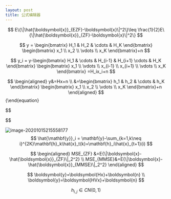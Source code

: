 ```yaml
---
layout: post
title: 公式编辑器
---
```


$$
E\{\|\hat{\boldsymbol{x}}_{EZF}-\boldsymbol{x}\|^2\}\leq \frac{1}{2}E\{\|\hat{\boldsymbol{x}}_{ZF}-\boldsymbol{x}\|^2\}
$$

$$
y = \begin{bmatrix}
H_1 & H_2 & \cdots & H_K
\end{bmatrix}
\begin{bmatrix}
	x_1 \\
	x_2 \\
	\vdots \\
	x_K	
\end{bmatrix}+n
$$

$$
y_i = y-\begin{bmatrix}
H_1 & \cdots & H_{i-1} & H_{i+1} \cdots & H_K
\end{bmatrix}
\begin{bmatrix}
	x_1 \\
	\vdots \\
	x_{i-1} \\
	x_{i+1} \\
	\vdots \\
	x_K	
\end{bmatrix}
=H_ix_i+n
$$

$$
\begin{aligned}
y&=Hx+n \\
&=\begin{bmatrix} 
h_1 & h_2 & \cdots & h_K
\end{bmatrix}
\begin{bmatrix} 
x_1  \\ 
x_2  \\
\vdots \\
x_K
\end{bmatrix}+n
\end{aligned}
$$ {\end{equation}

$$

$$

![image-20201015215558177](C:\Users\admin\Desktop\公式编辑器.assets\image-20201015215558177.png)
$$
\hat{\mathbf{y}}_i = \mathbf{y}-\sum_{k=1,k\neq i}^{2K}\mathbf{h}_k\hat{x}_t(k)=\mathbf{h}_i\hat{x}_{t+1}(i)
$$

$$
\begin{aligned}
MSE_{ZF}  &=E{\|\boldsymbol{x}-\hat{\boldsymbol{x}}_{ZF}\|_2^2} \\
MSE_{MMSE}&=E{\|\boldsymbol{x}-\hat{\boldsymbol{x}}_{MMSE}\|_2^2}
\end{aligned}
$$

$$
\boldsymbol{y}=\boldsymbol{Hx}+\boldsymbol{n} \\
\boldsymbol{y}=\boldsymbol{HVx}+\boldsymbol{n}
$$

$$
h_{i,j}\in CN(0,1)
$$

